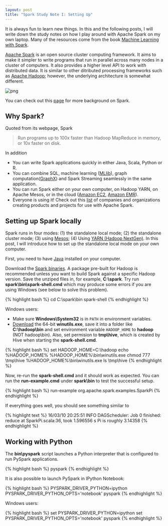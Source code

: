 ```yaml
---
layout: post
title: "Spark Study Note I: Setting Up"
---
```


It is always fun to learn new things. In this and the following posts, I will write down the study notes on how I play around with Apache Spark on my own laptop. Many of the resources come from the book [Machine Learning with Spark](https://books.google.com/books?id=syPHBgAAQBAJ&source=gbs_navlinks_s).

[Apache Spark](https://spark.apache.org/) is an open source cluster computing framework. It aims to make it simpler to write programs that run in parallel across many nodes in a cluster of computers. It also provides a higher level API to work with distributed data. It is similar to other ditributed processing frameworks such as [Apache Hadoop](http://hadoop.apache.org/); however, the underlying architecture is somewhat different.

![png](https://upload.wikimedia.org/wikipedia/commons/e/ea/Spark-logo-192x100px.png)

You can check out this [page](http://spark.apache.org/community.html#history) for more background on Spark.

## Why Spark?
Quoted from its webpage, Spark

> Run programs up to 100x faster than Hadoop MapReduce in memory, or 10x faster on disk.

In addition

* You can write Spark applications quickly in either Java, Scala, Python or R.
* You can combine SQL, machine learning ([MLlib](https://spark.apache.org/mllib/)), graph computation([GraphX](https://spark.apache.org/graphx/)) and Spark Streaming seamlessly in the same application.
* You can run Spark either on your own computer, on Hadoop YARN, on Apache Mesos, or in the cloud ([Amazon EC2](http://spark.apache.org/docs/0.7.0/ec2-scripts.html), [Amazon EMR](http://aws.amazon.com/articles/Elastic-MapReduce/4926593393724923)).
* Everyone is using it! Check out this [list](https://cwiki.apache.org/confluence/display/SPARK/Powered+By+Spark) of companies and organizations creating products and projects for use with Apache Spark.

## Setting up Spark locally
Spark runs in four modes: (1) the standalone local mode; (2) the standalone cluster mode; (3) using [Mesos](http://mesos.apache.org/); (4) Using [YARN (Hadoop NextGen)](http://hadoop.apache.org/docs/stable/hadoop-yarn/hadoop-yarn-site/YARN.html). In this post, I will introduce how to set up the standalone local mode on your own computer.

First, you need to have [Java](https://java.com/en/download/manual.jsp) installed on your computer.

Download the [Spark binaries](http://spark.apache.org/downloads.html). A package pre-built for Hadoop is recommended unless you want to build Spark against a specific Hadoop version. Save the unziped files in, for example, **C:\spark**. Try run **spark\bin\spark-shell.cmd** which may produce some errors if you are using Windows (see below to solve this problem).

{% highlight bash %}
cd C:\spark\bin
spark-shell
{% endhighlight %}

Windows users:

* Make sure **Windows\System32** is in `PATH` in environment variables.
* [Download](https://github.com/steveloughran/winutils/raw/master/hadoop-2.6.0/bin/winutils.exe) the 64-bit **winutils.exe**, save it into a folder like **C:\hadoop\bin** and set environment variable `HADOOP_HOME` to **hadoop** (NOT hadoop\bin). Also, set permision to **tmp\hive**, which is created by Hive when starting the **spark-shell.cmd**.
    
{% highlight bash %}
set HADOOP_HOME=C:\hadoop
echo %HADOOP_HOME%
%HADOOP_HOME%\bin\winutils.exe chmod 777 \tmp\hive
%HADOOP_HOME%\bin\winutils.exe ls \tmp\hive
{% endhighlight %}

Now, re-run the **spark-shell.cmd** and it should work as expected. You can run the **run-example.cmd** under **spark\bin** to test the successful setup.

{% highlight bash %}
run-example org.apache.spark.examples.SparkPi
{% endhighlight %}

If everything goes well, you should see something similar to

{% highlight text %}
16/03/10 20:25:51 INFO DAGScheduler: Job 0 finished: reduce at SparkPi.scala:36, took 1.596556 s
Pi is roughly 3.14358
{% endhighlight %}

## Working with Python
The **bin\pyspark** script launches a Python interpreter that is configured to run PySpark applications.

{% highlight bash %}
pyspark
{% endhighlight %}

It is also possible to launch PySpark in IPython Notebook:

{% highlight bash %}
PYSPARK_DRIVER_PYTHON=ipython PYSPARK_DRIVER_PYTHON_OPTS='notebook' pyspark
{% endhighlight %}

Windows users:

{% highlight bash %}
set PYSPARK_DRIVER_PYTHON=ipython
set PYSPARK_DRIVER_PYTHON_OPTS='notebook'
pyspark
{% endhighlight %}
